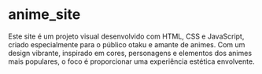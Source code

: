 # anime_site
Este site é um projeto visual desenvolvido com HTML, CSS e JavaScript, criado especialmente para o público otaku e amante de animes. Com um design vibrante, inspirado em cores, personagens e elementos dos animes mais populares, o foco é proporcionar uma experiência estética envolvente.

